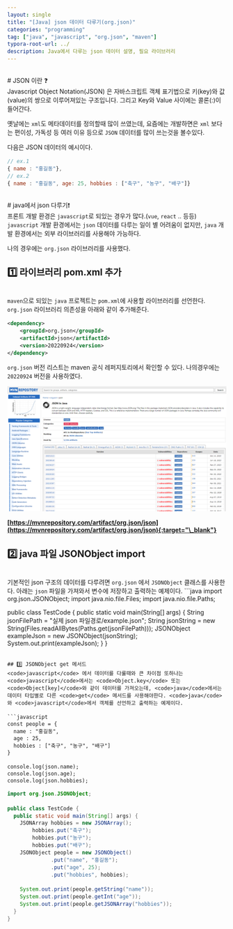 ```yaml
---
layout: single
title: "[Java] json 데이터 다루기(org.json)"
categories: "programming"
tag: ["java", "javascript", "org.json", "maven"]
typora-root-url: ../
description: Java에서 다루는 json 데이터 설명, 필요 라이브러리
---
```


<br />
# JSON 이란 ❓
<br />
Javascript Object Notation(JSON) 은 자바스크립트 객체 표기법으로 키(key)와 값(value)의 쌍으로 이루어져있는 구조입니다.
그리고 Key와 Value 사이에는 콜론(:)이 들어간다.

옛날에는 <code>xml</code>도 메타데이터를 정의할때 많이 쓰였는데, 요즘에는 개발하면은 <code>xml</code> 보다는 편이성, 가독성 등 여러 이유 등으로 <code>JSON</code> 데이터를 많이 쓰는것을 볼수있다.

다음은 JSON 데이터의 예시이다.

```javascript
// ex.1
{ name : "홍길동"},
// ex.2
{ name : "홍길동", age: 25, hobbies : ["축구", "농구", "배구"]}
```

<br />
# java에서 json 다루기❗
<br />
프론트 개발 환경은 <code>javascript</code>로 되있는 경우가 많다.(<code>vue</code>, <code>react</code> .. 등등) <code>javascript</code> 개발 환경에서는 <code>json</code> 데이터를 다루는 일이 별 어려움이 없지만, <code>java</code> 개발 환경에서는 외부 라이브러리를 사용해야 가능하다.

나의 경우에는 <code>org.json</code> 라이브러리를 사용했다.

## 1️⃣ 라이브러리 pom.xml 추가

<br />
<code>maven</code>으로 되있는 <code>java</code> 프로젝트는 <code>pom.xml</code>에 사용할 라이브러리를 선언한다. <code>org.json</code> 라이브러리 의존성을 아래와 같이 추가해준다.

```xml
<dependency>
    <groupId>org.json</groupId>
    <artifactId>json</artifactId>
    <version>20220924</version>
</dependency>
```

<code>org.json</code> 버전 리스트는 maven 공식 레퍼지토리에서 확인할 수 있다. 나의경우에는 <code>20220924</code> 버전을 사용하였다.

<img src="/images/2024-01-31-backend-02/01.png" alt="backend-02-01" style="zoom: 50%;" />

**[https://mvnrepository.com/artifact/org.json/json](https://mvnrepository.com/artifact/org.json/json){:target="\_blank"}**

## 2️⃣ java 파일 JSONObject import

<br/>
기본적인 json 구조의 데이터를 다루려면 <code>org.json</code> 에서 <code>JSONObject</code> 클래스를 사용한다.
아래는 <code>json</code> 파일을 가져와서 변수에 저장하고 출력하는 예제이다.
```java
import org.json.JSONObject;
import java.nio.file.Files;
import java.nio.file.Paths;

public class TestCode {
public static void main(String[] args) {
String jsonFilePath = "실제 json 파일경로/example.json";
String jsonString = new String(Files.readAllBytes(Paths.get(jsonFilePath)));
JSONObject exampleJson = new JSONObject(jsonString);
System.out.print(exampleJson);
}
}

````

## 3️⃣ JSONObject get 메서드
<code>javascript</code> 에서 데이터를 다룰때와 큰 차이점 또하나는 <code>javascript</code>에서는 <code>Object.key</code> 또는 <code>Object[key]</code>와 같이 데이터를 가져오는데, <code>java</code>에서는 데이터 타입별로 다른 <code>get</code> 메서드를 사용해야한다. <code>java</code> 와 <code>javascript</code>에서 객체를 선언하고 출력하는 예제이다.

```javascript
const people = {
  name : "홍길동",
  age : 25,
  hobbies : ["축구", "농구", "배구"]
}

console.log(json.name);
console.log(json.age);
console.log(json.hobbies);
````

```java
import org.json.JSONObject;

public class TestCode {
  public static void main(String[] args) {
    JSONArray hobbies = new JSONArray();
        hobbies.put("축구");
        hobbies.put("농구");
        hobbies.put("배구");
    JSONObject people = new JSONObject()
              .put("name", "홍길동");
              .put("age", 25);
              .put("hobbies", hobbies);

    System.out.print(people.getString("name"));
    System.out.print(people.getInt("age"));
    System.out.print(people.getJSONArray("hobbies"));
  }
}
```

